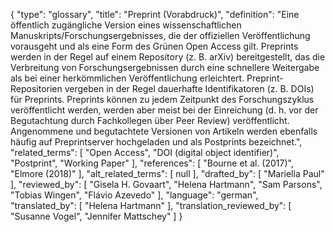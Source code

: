{
    "type": "glossary",
    "title": "Preprint (Vorabdruck)",
    "definition": "Eine öffentlich zugängliche Version eines wissenschaftlichen Manuskripts/Forschungsergebnisses, die der offiziellen Veröffentlichung vorausgeht und als eine Form des Grünen Open Access gilt. Preprints werden in der Regel auf einem Repository (z. B. arXiv) bereitgestellt, das die Verbreitung von Forschungsergebnissen durch eine schnellere Weitergabe als bei einer herkömmlichen Veröffentlichung erleichtert. Preprint-Repositorien vergeben in der Regel dauerhafte Identifikatoren (z. B. DOIs) für Preprints. Preprints können zu jedem Zeitpunkt des Forschungszyklus veröffentlicht werden, werden aber meist bei der Einreichung (d. h. vor der Begutachtung durch Fachkollegen über Peer Review) veröffentlicht. Angenommene und begutachtete Versionen von Artikeln werden ebenfalls häufig auf Preprintserver hochgeladen und als Postprints bezeichnet.",
    "related_terms": [
        "Open Access",
        "DOI (digital object identifier)",
        "Postprint",
        "Working Paper"
    ],
    "references": [
        "Bourne et al. (2017)",
        "Elmore (2018)"
    ],
    "alt_related_terms": [
        null
    ],
    "drafted_by": [
        "Mariella Paul"
    ],
    "reviewed_by": [
        "Gisela H. Govaart",
        "Helena Hartmann",
        "Sam Parsons",
        "Tobias Wingen",
        "Flávio Azevedo"
    ],
    "language": "german",
    "translated_by": [
        "Helena Hartmann"
    ],
    "translation_reviewed_by": [
        "Susanne Vogel",
        "Jennifer Mattschey"
    ]
}
